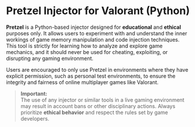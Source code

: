 # Pretzel Injector for Valorant (Python)

**Pretzel** is a Python-based injector designed for **educational** and **ethical** purposes only. It allows users to experiment with and understand the inner workings of game memory manipulation and code injection techniques. This tool is strictly for learning how to analyze and explore game mechanics, and it should never be used for cheating, exploiting, or disrupting any gaming environment. 

Users are encouraged to only use Pretzel in environments where they have explicit permission, such as personal test environments, to ensure the integrity and fairness of online multiplayer games like Valorant.

> **Important:**  
> The use of any injector or similar tools in a live gaming environment may result in account bans or other disciplinary actions. Always prioritize **ethical behavior** and respect the rules set by game developers.
